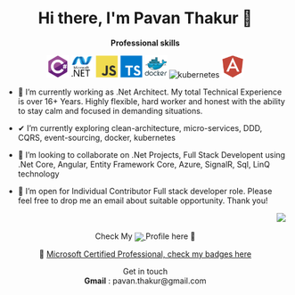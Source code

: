 <h1 align="center">Hi there, I'm Pavan Thakur 👋</h1>

<p align="center"> 
 <strong>
  Professional skills
  </strong>
</p>

<p align="center"> 
  <img src="https://raw.githubusercontent.com/devicons/devicon/master/icons/csharp/csharp-original.svg" alt="csharp" width="40" height="40" />
  <img src="https://raw.githubusercontent.com/devicons/devicon/master/icons/dot-net/dot-net-original-wordmark.svg" alt="dotnet" width="40" height="40" />
  <img src="https://raw.githubusercontent.com/devicons/devicon/master/icons/javascript/javascript-original.svg" alt="javascript" width="40" height="40" />
  <img src="https://raw.githubusercontent.com/devicons/devicon/master/icons/typescript/typescript-original.svg" alt="typescript" width="40" height="40" />
  <img src="https://raw.githubusercontent.com/devicons/devicon/master/icons/docker/docker-original-wordmark.svg" alt="docker" width="40" height="40" />
  <img src="https://img.icons8.com/color/48/000000/kubernetes.png" alt="kubernetes" width="43" height="43" />
  <img src="https://raw.githubusercontent.com/devicons/devicon/master/icons/angularjs/angularjs-plain.svg" alt="angular" width="40" height="40" />
</p>

- 🔭 I’m currently working as .Net Architect. My total Technical Experience is over 16+ Years. Highly flexible, hard worker and honest with the ability to stay calm and focused in demanding situations. 
- ✔  I’m currently exploring clean-architecture, micro-services, DDD, CQRS, event-sourcing, docker, kubernetes
- 👯 I’m looking to collaborate on .Net Projects, Full Stack Developent using .Net Core, Angular, Entity Framework Core, Azure, SignalR, Sql, LinQ technology

- 💬 I’m open for Individual Contributor Full stack developer role. Please feel free to drop me an email about suitable opportunity. Thank you!

<p align="right"> 
<a href="https://github.com/pavanthakur/github-profile-views-counter">
    <img src="https://komarev.com/ghpvc/?username=pavanthakur&&color=brightgreen&base=1000">
</a>
</p>

<p align="center">
 Check My <a  href="https://linkedin.com/in/pavanthakur" target="_blank">
   <img align="center" src="https://img.icons8.com/fluent/48/000000/linkedin.png" /> 
 </a> Profile here 🤝
</p>

<p align="center">
 🌱 <a href="https://www.credly.com/users/pavan-thakur" target="_blank">
   Microsoft Certified Professional, check my badges here 
 </a>
</p>

<p align="center"> 
Get in touch
        <br> <b>Gmail</b> : pavan.thakur@gmail.com
 </p>
